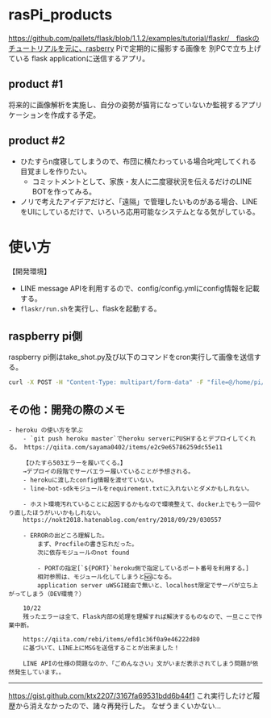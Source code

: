# rasPi_products

https://github.com/pallets/flask/blob/1.1.2/examples/tutorial/flaskr/　flaskのチュートリアルを元に、rasberry Piで定期的に撮影する画像を 別PCで立ち上げている flask applicationに送信するアプリ。


## product #1

将来的に画像解析を実施し、自分の姿勢が猫背になっていないか監視するアプリケーションを作成する予定。

## product #2

+ ひたすらn度寝してしまうので、布団に横たわっている場合叱咤してくれる目覚ましを作りたい。
    - コミットメントとして、家族・友人に二度寝状況を伝えるだけのLINE BOTを作ってみる。
+ ノリで考えたアイデアだけど、「遠隔」で管理したいものがある場合、LINEをUIにしているだけで、いろいろ応用可能なシステムとなる気がしている。

# 使い方

【開発環境】
+ LINE message APIを利用するので、config/config.ymlにconfig情報を記載する。
+ `flaskr/run.sh`を実行し、flaskを起動する。



raspberry pi側
---
raspberry pi側はtake_shot.py及び以下のコマンドをcron実行して画像を送信する。
```bash
curl -X POST -H "Content-Type: multipart/form-data" -F "file=@/home/pi/Desktop/image.jpg" <ip-address>:5000/send_image
```




## その他：開発の際のメモ
    - heroku の使い方を学ぶ
        - `git push heroku master`でheroku serverにPUSHするとデプロイしてくれる。 https://qiita.com/sayama0402/items/e2c9e65786259dc55e11

        【ひたすら503エラーを履いてくる。】
        →デプロイの段階でサーバエラー履いていることが予想される。
        - herokuに渡したconfig情報を渡せていない。
        - line-bot-sdkモジュールをrequirement.txtに入れないとダメかもしれない。

        - ホスト環境汚れていることに起因するかもなので環境整えて、docker上でもう一回やり直したほうがいいかもしれない。
        https://nokt2018.hatenablog.com/entry/2018/09/29/030557

        - ERRORの出どころ理解した。
            まず、Procfileの書き忘れだった。
            次に依存モジュールのnot found

            - PORTの指定[`${PORT}`heroku側で指定しているポート番号を利用する。]
            相対参照は、モジュール化してしまうと🆖になる。
            application server uWSGI経由で無いと、localhost限定でサーバが立ち上がってしまう（DEV環境？）
        
        10/22
        残ったエラーは全て、Flask内部の処理を理解すれば解決するものなので、一旦ここで作業中断。

        https://qiita.com/rebi/items/efd1c36f0a9e46222d80
        に基づいて、LINE上にMSGを送信することが出来ました！

        LINE APIの仕様の問題なのか、「ごめんなさい」文がいまだ表示されてしまう問題が依然発生しています。。






---

https://gist.github.com/ktx2207/3167fa69531bdd6b44f1
これ実行したけど履歴から消えなかったので、諸々再発行した。
なぜうまくいかない...
        
